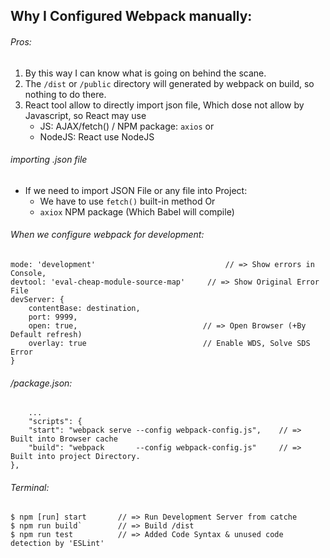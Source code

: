 ## Why I Configured Webpack manually:



###### Pros: 
1. By this way I can know what is going on behind the scane. 
2. The `/dist` or `/public` directory will generated by webpack on build, so nothing to do there.
3. React tool allow to directly import json file, Which dose not allow by Javascript, so React may use
	*	JS: AJAX/fetch() / NPM package: `axios`  or 
	* NodeJS:  React use NodeJS 



###### importing .json file
* If we need to import JSON File or any file into Project:
	- We have to use `fetch()` built-in method Or
	- `axiox` NPM package 	(Which Babel will compile)




###### When we configure webpack for development:
	mode: 'development'                             // => Show errors in Console,
	devtool: 'eval-cheap-module-source-map'  	// => Show Original Error File 
	devServer: {
		contentBase: destination,
		port: 9999,
		open: true,                            // => Open Browser (+By Default refresh)
		overlay: true                          // Enable WDS, Solve SDS Error
	}




###### /package.json:
		...
		"scripts": {
		"start": "webpack serve --config webpack-config.js", 	// => Built into Browser cache
		"build": "webpack       --config webpack-config.js" 	// => Built into project Directory. 
	},




###### Terminal: 
	$ npm [run] start		// => Run Development Server from catche
	$ npm run build` 		// => Build /dist
	$ npm run test 			// => Added Code Syntax & unused code detection by 'ESLint'


